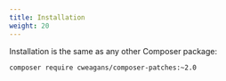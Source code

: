 ```yaml
---
title: Installation
weight: 20
---
```


Installation is the same as any other Composer package:

```shell
composer require cweagans/composer-patches:~2.0
```
